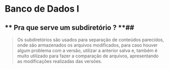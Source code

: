 # **Banco de Dados I** #

## ** Pra que serve um subdiretório ? **##

> Os subdiretórios são usados para separação de conteúdos parecidos, onde são armazenados os arquivos modificados, para caso houver algum problema com a versão, utilizar a anterior salva e, também é muito utilizado para fazer a comparação de arquivos, apresentando as modificações realizadas das versões.
